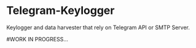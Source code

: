 # Telegram-Keylogger
Keylogger and data harvester that rely on Telegram API or SMTP Server.


#WORK IN PROGRESS...
